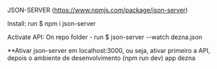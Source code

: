 JSON-SERVER
(https://www.npmjs.com/package/json-server)

Install:
run $ npm i json-server

Activate API:
On repo folder - run $ json-server --watch dezna.json

\*\*Ativar json-server em localhost:3000, ou seja, ativar primeiro a API, depois o ambiente de desenvolvimento (npm run dev) app dezna

